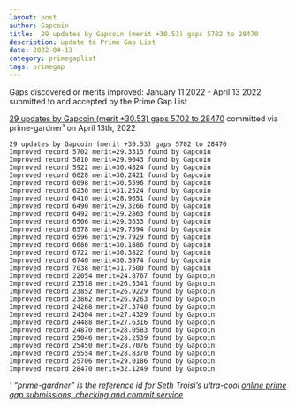 ```yaml
---
layout: post
author: Gapcoin
title:  29 updates by Gapcoin (merit +30.53) gaps 5702 to 28470
description: update to Prime Gap List
date: 2022-04-13
category: primegaplist
tags: primegap
---
```


Gaps discovered or merits improved: January 11 2022 - April 13 2022 submitted to and accepted by the Prime Gap List

[29 updates by Gapcoin (merit +30.53) gaps 5702 to 28470](https://github.com/primegap-list-project/prime-gap-list/commit/a12c0d03942cc491f0f1286f858889f30cd72348) committed via prime-gardner¹ on April 13th, 2022

```
29 updates by Gapcoin (merit +30.53) gaps 5702 to 28470
Improved record 5702 merit=29.3315 found by Gapcoin
Improved record 5810 merit=29.9043 found by Gapcoin
Improved record 5922 merit=30.4824 found by Gapcoin
Improved record 6028 merit=30.2421 found by Gapcoin
Improved record 6098 merit=30.5596 found by Gapcoin
Improved record 6230 merit=31.2524 found by Gapcoin
Improved record 6410 merit=28.9651 found by Gapcoin
Improved record 6490 merit=29.3266 found by Gapcoin
Improved record 6492 merit=29.2863 found by Gapcoin
Improved record 6506 merit=29.3633 found by Gapcoin
Improved record 6578 merit=29.7394 found by Gapcoin
Improved record 6596 merit=29.7929 found by Gapcoin
Improved record 6686 merit=30.1886 found by Gapcoin
Improved record 6722 merit=30.3822 found by Gapcoin
Improved record 6740 merit=30.3974 found by Gapcoin
Improved record 7038 merit=31.7500 found by Gapcoin
Improved record 22054 merit=24.8767 found by Gapcoin
Improved record 23518 merit=26.5341 found by Gapcoin
Improved record 23852 merit=26.9229 found by Gapcoin
Improved record 23862 merit=26.9263 found by Gapcoin
Improved record 24268 merit=27.3740 found by Gapcoin
Improved record 24304 merit=27.4329 found by Gapcoin
Improved record 24488 merit=27.6316 found by Gapcoin
Improved record 24870 merit=28.0583 found by Gapcoin
Improved record 25046 merit=28.2539 found by Gapcoin
Improved record 25450 merit=28.7076 found by Gapcoin
Improved record 25554 merit=28.8370 found by Gapcoin
Improved record 25706 merit=29.0186 found by Gapcoin
Improved record 28470 merit=32.1249 found by Gapcoin
```

¹ *“prime-gardner” is the reference id for Seth Troisi’s ultra-cool [online prime gap submissions, checking and commit service](https://primegaps.cloudygo.com/)*
